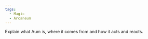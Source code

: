 ```yaml
---
tags:
  - Magic
  - Arcaneum
---
```

Explain what Aum is, where it comes from and how it acts and reacts.